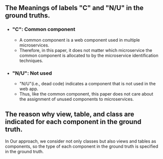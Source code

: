 ## The Meanings of labels "C" and "N/U" in the ground truths.
+ ### "C": Common component
    - A common component is a web component used in multiple microservices.
    - Therefore, in this paper, it does not matter which microservice the common component is allocated to by the microservice identification techniques.
+ ### "N/U": Not used
    - "N/U"(i.e., dead code) indicates a component that is not used in the web app.
    - Thus, like the common component, this paper does not care about the assignment of unused components to microservices.

## The reason why view, table, and class are indicated for each component in the ground truth.
In Our approach, we consider not only classes but also views and tables as components, so the type of each component in the ground truth is specified in the ground truth.
